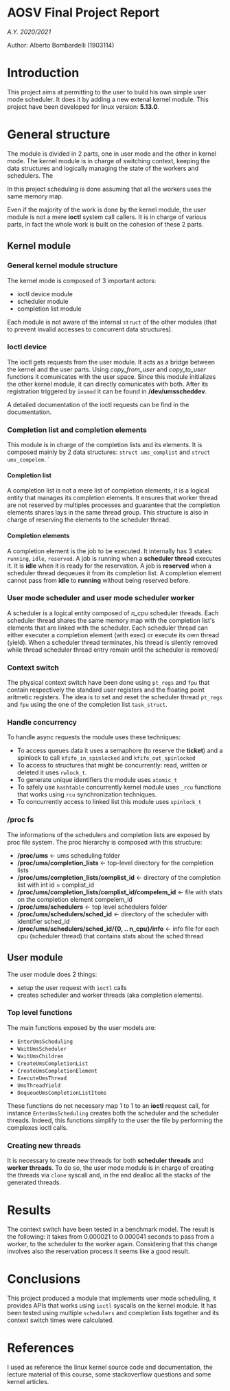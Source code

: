 # AOSV Final Project Report
_A.Y. 2020/2021_

Author: Alberto Bombardelli (1903114)

# Introduction
This project aims at permitting to the user to build his own
simple user mode scheduler. It does it by adding a new extenal kernel module.
This project have been developed for  linux version: **5.13.0**. 
# General structure
The module is divided in 2 parts, one in user mode and the other in kernel mode.
The kernel module is in charge of switching context, keeping the data structures
and logically managing the state of the workers and schedulers. The 

In this project scheduling is done assuming that all the workers uses the same
memory map. 

Even if the majority of the work is done by the kernel module, the user
module is not a mere **ioctl** system call callers. It is in charge of various parts, in fact the whole work is built on the cohesion of these 2 parts.

## Kernel module

### General kernel module structure
The kernel mode is composed of 3 important actors:
- ioctl device module
- scheduler module
- completion list module

Each module is not aware of the internal `struct` of the other modules (that to prevent invalid accesses to concurrent data structures).
### Ioctl device
The ioctl gets requests from the user module. It acts as a bridge between the kernel and the user parts. Using *copy_from_user* and *copy_to_user* functions it comunicates with the user space. Since this module initializes the other kernel module, it can directly comunicates with both. 
After its registration triggered by `insmod` it can be found in **/dev/umsscheddev**.

A detailed documentation of the ioctl requests can be find in the documentation.

### Completion list and completion elements
This module is in charge of the completion lists and its elements. It is composed
mainly by 2 data structures: `struct ums_complist` and `struct ums_compelem`.
`
#### Completion list
A completion list is not a mere list of completion elements, it is a logical entity that manages its completion
elements. 
It ensures that worker thread are not reserved by multiples processes and guarantee 
that the completion elements shares lays in the same thread group. This
structure is also in charge of reserving the elements to the scheduler thread.

#### Completion elements

A completion element is the job to be executed. It internally has 3 states:
`running`, `idle`, `reserved`. A job is running when a **scheduler thread** executes
it. It is **idle** when it is ready for the reservation. A job is **reserved**
when a scheduler thread dequeues it from its completion list.
A completion element cannot pass from **idle** to **running** without being reserved
before. 

### User mode scheduler and user mode scheduler worker

A scheduler is a logical entity composed of *n_cpu* scheduler threads.
Each scheduler thread shares the same memory map with the completion list's
elements that are linked with the scheduler. Each scheduler thread can either
executer a completion element (with exec) or execute its own thread (yield).
When a scheduler thread terminates, his thread is silently removed while thread
scheduler thread entry remain until the scheduler is removed/

### Context switch
The physical context switch have been done using `pt_regs` and `fpu` that contain respectively the standard user registers and the floating point aritmetic registers. 
The idea is to set and reset the scheduler thread `pt_regs` and `fpu` using the one of the completion list `task_struct`.

### Handle concurrency

To handle async requests the module uses these techniques:
- To access queues data it uses a semaphore (to reserve the **ticket**) and a spinlock to call `kfifo_in_spinlocked` and `kfifo_out_spinlocked`
- To access to structures that might be concurrently: read, written or deleted it uses `rwlock_t`. 
- To generate unique identifiers the module uses `atomic_t`
- To safely use `hashtable` concurrently kernel module uses `_rcu` functions that works using `rcu` synchronization techniques.
- To concurrently access to linked list this module uses `spinlock_t`

### /proc fs
The informations of the schedulers and completion lists are exposed by proc file system. The proc hierarchy is composed with this structure:
- **/proc/ums** <- ums scheduling folder
- **/proc/ums/completion_lists** <- top-level directory for the completion lists
- **/proc/ums/completion_lists/complist_id** <- directory of the completion list with int id = complist_id
- **/proc/ums/completion_lists/complist_id/compelem_id** <- file with stats on the completion element compelem_id
- **/proc/ums/schedulers** <- top level schedulers folder
- **/proc/ums/schedulers/sched_id** <- directory of the scheduler with identifier sched_id
- **/proc/ums/schedulers/sched_id/{0, .. n_cpu}/info** <- info file for each cpu (scheduler thread) that contains stats about the sched thread
## User module
The user module does 2 things:
- setup the user request with `ioctl` calls
- creates scheduler and worker threads (aka completion elements).

### Top level functions
The main functions exposed by the user models are:
- `EnterUmsScheduling`
- `WaitUmsScheduler`
- `WaitUmsChildren`
- `CreateUmsCompletionList`
- `CreateUmsCompletionElement`
- `ExecuteUmsThread`
- `UmsThreadYield`
- `DequeueUmsCompletionListItems`

These functions do not necessary map 1 to 1 to an **ioctl** request call, for instance `EnterUmsScheduling` creates both the scheduler and the scheduler threads. Indeed, this functions simplify to the user the file by performing the complexes ioctl calls.

### Creating new threads
It is necessary to create new threads for both **scheduler threads** and **worker threads**. To do so, the user mode module is in charge of creating the threads via `clone` syscall and, in the end dealloc all the stacks of the generated threads.

# Results
The context switch have been tested in a benchmark model. The result is the following:
it takes from 0.000021 to 0.000041 seconds to pass from a worker, to the scheduler to the worker again.
Considering that this change involves also the reservation process it seems like a 
good result.

# Conclusions
This project produced a module that implements user mode scheduling, it provides APIs that works using `ioctl` syscalls on the kernel module. It has been tested using multiple `schedulers` and completion lists together and its context switch times were calculated.

# References
I used as reference the linux kernel source code and documentation, the lecture material of this course, some stackoverflow questions and some kernel articles. 

